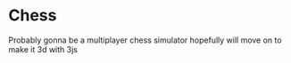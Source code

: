 # Chess 
Probably gonna be a multiplayer chess simulator hopefully will move on to make it 3d with 3js